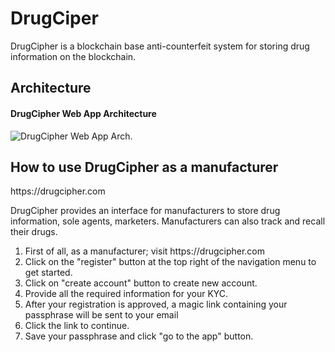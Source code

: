 <h1>DrugCiper</h1>
<p>DrugCipher is a blockchain base anti-counterfeit system for storing drug information on the blockchain.</p>

<h2>Architecture</h2>
<h4>DrugCipher Web App Architecture</h4>
<img src="https://res.cloudinary.com/dx5ilizca/image/upload/v1669375287/DrugCipher-Web_App_flexoq.png" alt="DrugCipher Web App Arch.">

<h2>How to use DrugCipher as a manufacturer</h2>
<P>https://drugcipher.com</p>
<p>DrugCipher provides an interface for manufacturers to store drug information, sole agents, marketers. Manufacturers can also track and recall their drugs.</p>
<ol>
<li>First of all, as a manufacturer; visit https://drugcipher.com</li>
<li>Click on the "register" button at the top right of the navigation menu to get started.</li>
<li>Click on "create account" button to create new account.</li>
<li>Provide all the required information for your KYC.</li>
<li>After your registration is approved, a magic link containing your passphrase will be sent to your email</li>
<li>Click the link to continue.</li>
<li>Save your passphrase and click "go to the app" button.</li>
</ol>



